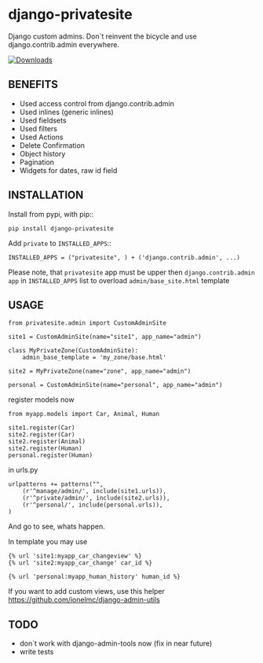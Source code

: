 django-privatesite
==================

Django custom admins.
Don`t reinvent the bicycle and use django.contrib.admin everywhere.

[![Downloads](https://pypip.in/d/django-privatesite/badge.png)](https://crate.io/packages/django-privatesite)

BENEFITS
--------------------------------

* Used access control from django.contrib.admin
* Used inlines (generic inlines)
* Used fieldsets
* Used filters
* Used Actions
* Delete Confirmation
* Object history
* Pagination
* Widgets for dates, raw id field

INSTALLATION
------------------

Install from pypi, with pip::

    pip install django-privatesite


Add ``private`` to ``INSTALLED_APPS``::

    INSTALLED_APPS = ("privatesite", ) + ('django.contrib.admin', ...)
    
Please note, that ``privatesite`` app must be upper
then ``django.contrib.admin app`` in ``INSTALLED_APPS`` list
to overload ``admin/base_site.html`` template
    
USAGE
------------

    from privatesite.admin import CustomAdminSite

    site1 = CustomAdminSite(name="site1", app_name="admin")

    class MyPrivateZone(CustomAdminSite):
        admin_base_template = 'my_zone/base.html'

    site2 = MyPrivateZone(name="zone", app_name="admin")

    personal = CustomAdminSite(name="personal", app_name="admin")

register models now

    from myapp.models import Car, Animal, Human

    site1.register(Car)
    site2.register(Car)
    site2.register(Animal)
    site2.register(Human)
    personal.register(Human)

in urls.py

    urlpatterns += patterns("",
        (r'^manage/admin/', include(site1.urls)),
        (r'^private/admin/', include(site2.urls)),
        (r'^personal/', include(personal.urls)),
    )

And go to see, whats happen.

In template you may use

    {% url 'site1:myapp_car_changeview' %}
    {% url 'site2:myapp_car_change' car_id %}

    {% url 'personal:myapp_human_history' human_id %}

If you want to add custom views, use this helper
https://github.com/ionelmc/django-admin-utils

TODO
------

* don`t work with django-admin-tools now (fix in near future)
* write tests
